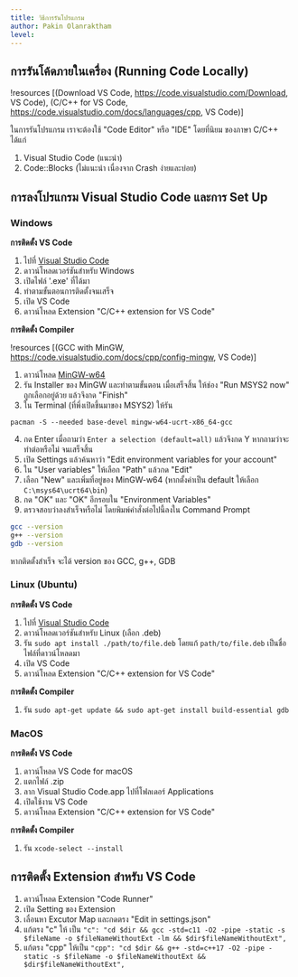 ```yaml
---
title: วิธีการรันโปรแกรม
author: Pakin Olanraktham
level:
---
```


## การรันโค้ดภายในเครื่อง (Running Code Locally)

!resources [(Download VS Code, https://code.visualstudio.com/Download, VS Code), (C/C++ for VS Code, https://code.visualstudio.com/docs/languages/cpp, VS Code)]

ในการรันโปรแกรม เราจะต้องใช้ "Code Editor" หรือ "IDE" โดยที่นิยม ของภาษา C/C++ ได้แก่

1. Visual Studio Code (แนะนำ)
2. Code::Blocks (ไม่แนะนำ เนื่องจาก Crash ง่ายและบ่อย)

## การลงโปรแกรม Visual Studio Code และการ Set Up

### Windows

**การติดตั้ง VS Code**

1. ไปที่ [Visual Studio Code](https://code.visualstudio.com/download)
2. ดาวน์โหลดเวอร์ชันสำหรับ Windows
3. เปิดไฟล์ '.exe' ที่ได้มา
4. ทำตามขั้นตอนการติดตั้งจนเสร็จ
5. เปิด VS Code
6. ดาวน์โหลด Extension "C/C++ extension for VS Code"

**การติดตั้ง Compiler**

!resources [(GCC with MinGW, https://code.visualstudio.com/docs/cpp/config-mingw, VS Code)]

1. ดาวน์โหลด [MinGW-w64](https://github.com/msys2/msys2-installer/releases/download/2024-12-08/msys2-x86_64-20241208.exe)
2. รัน Installer ของ MinGW และทำตามขั้นตอน เมื่อเสร็จสิ้น ให้ช่อง "Run MSYS2 now" ถูกเลือกอยู่ด้วย แล้วจึงกด "Finish"
3. ใน Terminal (ที่พึ่งเปิดขึ้นมาของ MSYS2) ให้รัน

```shell
pacman -S --needed base-devel mingw-w64-ucrt-x86_64-gcc
```

4. กด Enter เมื่อถามว่า `Enter a selection (default=all)` แล้วจึงกด Y หากถามว่าจะทำต่อหรือไม่ จนเสร็จสิ้น
5. เปิด Settings แล้วค้นหาว่า "Edit environment variables for your account"
6. ใน "User variables" ให้เลือก "Path" แล้วกด "Edit"
7. เลือก "New" และเพิ่มที่อยู่ของ MinGW-w64 (หากตั้งค่าเป็น default ให้เลือก `C:\msys64\ucrt64\bin`)
8. กด "OK" และ "OK" อีกรอบใน "Environment Variables"
9. ตรวจสอบว่าลงสำเร็จหรือไม่ โดยพิมพ์คำสั่งต่อไปนี้ลงใน Command Prompt

```bash
gcc --version
g++ --version
gdb --version
```

หากติดตั้งสำเร็จ จะได้ version ของ GCC, g++, GDB

### Linux (Ubuntu)

**การติดตั้ง VS Code**

1. ไปที่ [Visual Studio Code](https://code.visualstudio.com/download)
2. ดาวน์โหลดเวอร์ชันสำหรับ Linux (เลือก .deb)
3. รัน `sudo apt install ./path/to/file.deb` โดยแก้ `path/to/file.deb` เป็นชื่อไฟล์ที่ดาวน์โหลดมา
4. เปิด VS Code
5. ดาวน์โหลด Extension "C/C++ extension for VS Code"

**การติดตั้ง Compiler**

1. รัน `sudo apt-get update && sudo apt-get install build-essential gdb`

### MacOS

**การติดตั้ง VS Code**

1. ดาวน์โหลด VS Code for macOS
2. แตกไฟล์ .zip
3. ลาก Visual Studio Code.app ไปที่โฟลเดอร์ Applications
4. เปิดใช้งาน VS Code
5. ดาวน์โหลด Extension "C/C++ extension for VS Code"

**การติดตั้ง Compiler**

1. รัน `xcode-select --install`

## การติดตั้ง Extension สำหรับ VS Code

1. ดาวน์โหลด Extension "Code Runner"
2. เปิด Setting ของ Extension
3. เลื่อนหา Excutor Map และกดตรง "Edit in settings.json"
4. แก้ตรง "c" ให้ เป็น `"c": "cd $dir && gcc -std=c11 -O2 -pipe -static -s $fileName -o $fileNameWithoutExt -lm && $dir$fileNameWithoutExt",`
5. แก้ตรง "cpp" ให้เป็น `"cpp": "cd $dir && g++ -std=c++17 -O2 -pipe -static -s $fileName -o $fileNameWithoutExt && $dir$fileNameWithoutExt",`
